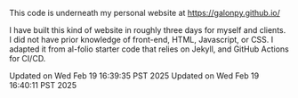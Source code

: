 This code is underneath my personal website at https://galonpy.github.io/

I have built this kind of website in roughly three days for myself and clients. I did not have prior knowledge of front-end, HTML, Javascript, or CSS. I adapted it from al-folio starter code that relies on Jekyll, and GitHub Actions for CI/CD.


Updated on Wed Feb 19 16:39:35 PST 2025
Updated on Wed Feb 19 16:40:11 PST 2025
